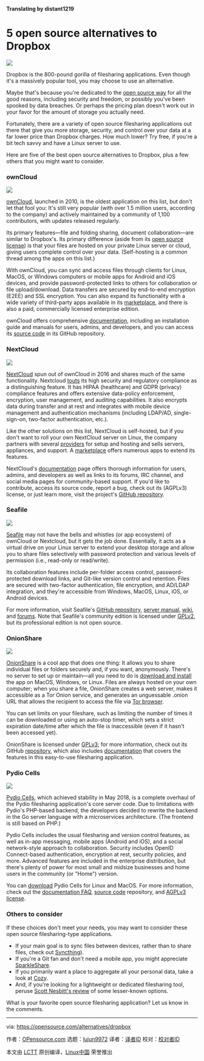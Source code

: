 **Translating by distant1219**

5 open source alternatives to Dropbox
======

![](https://opensource.com/sites/default/files/styles/image-full-size/public/lead-images/dropbox.jpg?itok=qFwcqboT)

Dropbox is the 800-pound gorilla of filesharing applications. Even though it's a massively popular tool, you may choose to use an alternative.

Maybe that's because you're dedicated to the [open source way][1] for all the good reasons, including security and freedom, or possibly you've been spooked by data breaches. Or perhaps the pricing plan doesn't work out in your favor for the amount of storage you actually need.

Fortunately, there are a variety of open source filesharing applications out there that give you more storage, security, and control over your data at a far lower price than Dropbox charges. How much lower? Try free, if you're a bit tech savvy and have a Linux server to use.

Here are five of the best open source alternatives to Dropbox, plus a few others that you might want to consider.

### ownCloud

![](https://opensource.com/sites/default/files/uploads/owncloud.png)

[ownCloud][2], launched in 2010, is the oldest application on this list, but don't let that fool you: It's still very popular (with over 1.5 million users, according to the company) and actively maintained by a community of 1,100 contributors, with updates released regularly.

Its primary features—file and folding sharing, document collaboration—are similar to Dropbox's. Its primary difference (aside from its [open source license][3]) is that your files are hosted on your private Linux server or cloud, giving users complete control over your data. (Self-hosting is a common thread among the apps on this list.)

With ownCloud, you can sync and access files through clients for Linux, MacOS, or Windows computers or mobile apps for Android and iOS devices, and provide password-protected links to others for collaboration or file upload/download. Data transfers are secured by end-to-end encryption (E2EE) and SSL encryption. You can also expand its functionality with a wide variety of third-party apps available in its [marketplace][4], and there is also a paid, commercially licensed enterprise edition.

ownCloud offers comprehensive [documentation][5], including an installation guide and manuals for users, admins, and developers, and you can access its [source code][6] in its GitHub repository.

### NextCloud

![](https://opensource.com/sites/default/files/uploads/nextcloud.png)

[NextCloud][7] spun out of ownCloud in 2016 and shares much of the same functionality. Nextcloud [touts][8] its high security and regulatory compliance as a distinguishing feature. It has HIPAA (healthcare) and GDPR (privacy) compliance features and offers extensive data-policy enforcement, encryption, user management, and auditing capabilities. It also encrypts data during transfer and at rest and integrates with mobile device management and authentication mechanisms (including LDAP/AD, single-sign-on, two-factor authentication, etc.).

Like the other solutions on this list, NextCloud is self-hosted, but if you don't want to roll your own NextCloud server on Linux, the company partners with several [providers][9] for setup and hosting and sells servers, appliances, and support. A [marketplace][10] offers numerous apps to extend its features.

NextCloud's [documentation][11] page offers thorough information for users, admins, and developers as well as links to its forums, IRC channel, and social media pages for community-based support. If you'd like to contribute, access its source code, report a bug, check out its (AGPLv3) license, or just learn more, visit the project's [GitHub repository][12].

### Seafile

![](https://opensource.com/sites/default/files/uploads/seafile.png)

[Seafile][13] may not have the bells and whistles (or app ecosystem) of ownCloud or Nextcloud, but it gets the job done. Essentially, it acts as a virtual drive on your Linux server to extend your desktop storage and allow you to share files selectively with password protection and various levels of permission (i.e., read-only or read/write).

Its collaboration features include per-folder access control, password-protected download links, and Git-like version control and retention. Files are secured with two-factor authentication, file encryption, and AD/LDAP integration, and they're accessible from Windows, MacOS, Linux, iOS, or Android devices.

For more information, visit Seafile's [GitHub repository][14], [server manual][15], [wiki][16], and [forums][17]. Note that Seafile's community edition is licensed under [GPLv2][18], but its professional edition is not open source.

### OnionShare

![](https://opensource.com/sites/default/files/uploads/onionshare.png)

[OnionShare][19] is a cool app that does one thing: It allows you to share individual files or folders securely and, if you want, anonymously. There's no server to set up or maintain—all you need to do is [download and install][20] the app on MacOS, Windows, or Linux. Files are always hosted on your own computer; when you share a file, OnionShare creates a web server, makes it accessible as a Tor Onion service, and generates an unguessable .onion URL that allows the recipient to access the file via [Tor browser][21].

You can set limits on your fileshare, such as limiting the number of times it can be downloaded or using an auto-stop timer, which sets a strict expiration date/time after which the file is inaccessible (even if it hasn't been accessed yet).

OnionShare is licensed under [GPLv3][22]; for more information, check out its GitHub [repository][22], which also includes [documentation][23] that covers the features in this easy-to-use filesharing application.

### Pydio Cells

![](https://opensource.com/sites/default/files/uploads/pydiochat.png)

[Pydio Cells][24], which achieved stability in May 2018, is a complete overhaul of the Pydio filesharing application's core server code. Due to limitations with Pydio's PHP-based backend, the developers decided to rewrite the backend in the Go server language with a microservices architecture. (The frontend is still based on PHP.)

Pydio Cells includes the usual filesharing and version control features, as well as in-app messaging, mobile apps (Android and iOS), and a social network-style approach to collaboration. Security includes OpenID Connect-based authentication, encryption at rest, security policies, and more. Advanced features are included in the enterprise distribution, but there's plenty of power for most small and midsize businesses and home users in the community (or "Home") version.

You can [download][25] Pydio Cells for Linux and MacOS. For more information, check out the [documentation FAQ][26], [source code][27] repository, and [AGPLv3 license][28].

### Others to consider

If these choices don't meet your needs, you may want to consider these open source filesharing-type applications.

  * If your main goal is to sync files between devices, rather than to share files, check out [Syncthing][29]).
  * If you're a Git fan and don't need a mobile app, you might appreciate [SparkleShare][30].
  * If you primarily want a place to aggregate all your personal data, take a look at [Cozy][31].
  * And, if you're looking for a lightweight or dedicated filesharing tool, peruse [Scott Nesbitt's review][32] of some lesser-known options.



What is your favorite open source filesharing application? Let us know in the comments.

--------------------------------------------------------------------------------

via: https://opensource.com/alternatives/dropbox

作者：[OPensource.com][a]
选题：[lujun9972](https://github.com/lujun9972)
译者：[译者ID](https://github.com/译者ID)
校对：[校对者ID](https://github.com/校对者ID)

本文由 [LCTT](https://github.com/LCTT/TranslateProject) 原创编译，[Linux中国](https://linux.cn/) 荣誉推出

[a]:https://opensource.com
[1]:https://opensource.com/open-source-way
[2]:https://owncloud.org/
[3]:https://www.gnu.org/licenses/agpl-3.0.html
[4]:https://marketplace.owncloud.com/
[5]:https://doc.owncloud.com/
[6]:https://github.com/owncloud
[7]:https://nextcloud.com/
[8]:https://nextcloud.com/secure/
[9]:https://nextcloud.com/providers/
[10]:https://apps.nextcloud.com/
[11]:https://nextcloud.com/support/
[12]:https://github.com/nextcloud
[13]:https://www.seafile.com/en/home/
[14]:https://github.com/haiwen/seafile
[15]:https://manual.seafile.com/
[16]:https://seacloud.cc/group/3/wiki/
[17]:https://forum.seafile.com/
[18]:https://github.com/haiwen/seafile/blob/master/LICENSE.txt
[19]:https://onionshare.org/
[20]:https://onionshare.org/#downloads
[21]:https://www.torproject.org/
[22]:https://github.com/micahflee/onionshare/blob/develop/LICENSE
[23]:https://github.com/micahflee/onionshare/wiki
[24]:https://pydio.com/en
[25]:https://pydio.com/download/
[26]:https://pydio.com/en/docs/faq
[27]:https://github.com/pydio/cells
[28]:https://github.com/pydio/pydio-core/blob/develop/LICENSE
[29]:https://syncthing.net/
[30]:http://www.sparkleshare.org/
[31]:https://cozy.io/en/
[32]:https://opensource.com/article/17/3/file-sharing-tools
